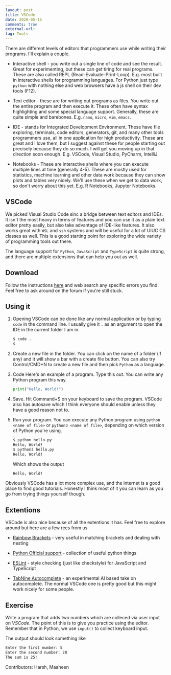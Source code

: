 ```yaml
---
layout: post
title: VSCode
date: 2020-05-15
comments: true
external-url:
tag: Tools
---
```


<!-- markdownlint-disable MD004 MD009 MD014 MD024 MD040 -->

There are different levels of editors that programmers use while writing their programs. I'll explain a couple.

* Interactive shell - you write out a single line of code and see the result. Great for experimenting, but these can get tiring for real programs. These are also called REPL (Read-Evaluate-Print-Loop).
E.g. most built in interactive shells for programming languages. For Python just type `python` with nothing else and web browsers have a js shell on their dev tools (F12).

* Text editor - these are for writing out programs as files. You write out
the entire program and then execute it. These often have syntax highlighting
and some special language support. Generally, these are quite simple and barebones.
E.g. `nano`, `micro`, `vim`, `emacs`.

* IDE - stands for Integrated Development Environment. These have file exploring,
terminals, code editors, generators, git, and many other tools
programmers use, all in one application for high productivity. These are great and I
love them, but I suggest against these for people starting out precisely because
they do so much. I will get you moving up in that direction soon enough.
E.g. VSCode, Visual Studio, PyCharm, IntelliJ

* Notebooks - These are interactive shells where you can execute multiple
lines at  time (generally 4-5). These are mostly used for statistics,
machine learning and other data work because they can show plots and tables very
nicely. We'll use these when we get to data work, so don't worry about this
yet.
E.g. R Notebooks, Jupyter Notebooks.

## VSCode

We picked Visual Studio Code sinc a bridge between text editors and IDEs. It isn't the most heavy in terms of features and you can use it as a plain text editor pretty easily, but also take advantage of IDE-like features. It also works great with `WSL` and `ssh` systems and will be useful for a lot of UIUC CS classes as well. This is a good starting point for exploring the wide variety of programming tools out there.

The language support for `Python`, `JavaScript` and `TypeScript` is quite strong, and there are multiple extensions that can help you out as well.

## Download

Follow the instructions [here](https://code.visualstudio.com/docs/setup/setup-overview) and web search any specific errors you find. Feel free to ask around on the forum if you're still stuck.

## Using it

1. Opening VSCode can be done like any normal application or by typing `code` in the command line.
   I usually give it `.` as an argument to open the IDE in the current folder I am in.

   ```bash
   $ code . 
   $
   ```

2. Create a new file in the folder. You can click on the name of a folder (if any) and it will show a bar with a create file button. You can also try Control/CMD+N to create a new file and then pick `Python` as a language.

3. Code
   Here's an example of a program. Type this out. You can write any Python program this way.

   ```python
   print("Hello, World!")
   ```

4. Save. Hit Command+S on your keyboard to save the program. VSCode also has autosave which I think everyone should enable unless they have a good reason not to.

5. Run your program. You can execute any Python program using `python <name of file>` or `python3 <name of file>`, depending on which version of Python you're using.

   ```txt
   $ python hello.py
   Hello, World!
   $ python3 hello.py
   Hello, World!
   ```

   Which shows the output

   ```txt
   Hello, World!
   ```

Obviously VSCode has a lot more complex use, and the internet is a good place to find good tutorials. Honestly I think most of it you can learn as you go from trying things yourself though.

## Extentions

VSCode is also nice because of all the extentions it has. Feel free to explore around but here are a few recs from us

* [Rainbow Brackets](https://marketplace.visualstudio.com/items?itemName=CoenraadS.bracket-pair-colorizer-2) - very useful in matching brackets and dealing with nesting

* [Python Official support](https://marketplace.visualstudio.com/items?itemName=ms-python.python) - collection of useful python things

* [ESLint](https://marketplace.visualstudio.com/items?itemName=dbaeumer.vscode-eslint) - style checking (just like checkstyle) for JavaScript and TypeScript

* [TabNine Autocomplete](https://marketplace.visualstudio.com/items?itemName=TabNine.tabnine-vscode) - an experimental AI based take on autocomplete. The normal VSCode one is pretty good but this might work nicely for some people.

## Exercise

Write a program that adds two numbers which are colleced via user input on *VSCode*. The point of this
is to give you practice using the editor. Remember that in Python, we use `input()` to collect keyboard input.

The output should look something like

```txt
Enter the first number: 5
Enter the second number: 20
The sum is 25!
```

Contributors: Harsh, Maaheen
